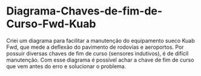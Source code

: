 # Diagrama-Chaves-de-fim-de-Curso-Fwd-Kuab
Criei um diagrama para facilitar a manutenção do equipamento sueco Kuab Fwd, que mede a deflexão do pavimento de rodovias e aeroportos. Por possuir diversas chaves de fim de curso (sensores indutivos), é de difícil manutenção. Com esse diagrama é possível achar a chave de fim de curso que vem antes do erro e solucionar o problema.
